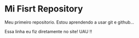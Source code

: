 # Mi Fisrt Repository
 Meu primeiro repositorio.
 Estou aprendendo a usar git e github...

Essa linha eu fiz diretamente no site! UAU !!
